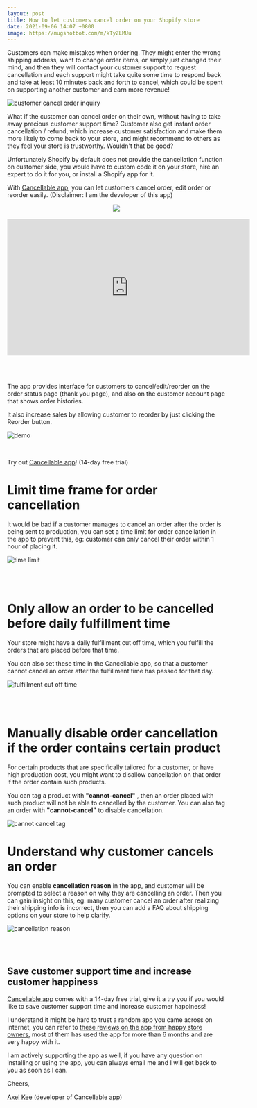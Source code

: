 ```yaml
---
layout: post
title: How to let customers cancel order on your Shopify store
date: 2021-09-06 14:07 +0800
image: https://mugshotbot.com/m/kTyZLMUu
---
```



Customers can make mistakes when ordering. They might enter the wrong shipping address, want to change order items, or simply just changed their mind, and then they will contact your customer support to request cancellation and each support might take quite some time to respond back and take at least 10 minutes back and forth to cancel, which could be spent on supporting another customer and earn more revenue!

![customer cancel order inquiry](https://img.yagisoftware.com/10-how-to-let-customers-cancel-order-on-your-shopify-store/cancel_sample.png)


What if the customer can cancel order on their own, without having to take away precious customer support time? Customer also get instant order cancellation / refund, which increase customer satisfaction and make them more likely to come back to your store, and might recommend to others as they feel your store is trustworthy. Wouldn't that be good? 

Unfortunately Shopify by default does not provide the cancellation function on customer side, you would have to custom code it on your store, hire an expert to do it for you, or install a Shopify app for it.

With <a href="https://apps.shopify.com/cancellable?utm_source=yagi" target="_blank">Cancellable app</a>, you can let customers cancel order, edit order or reorder easily. (Disclaimer: I am the developer of this app)

<div style="width: 100%; text-align: center;">
  <a href="https://apps.shopify.com/cancellable?utm_source=yagi" target="_blank"><img src="https://img.yagisoftware.com/Shopify-App-Store-Badge-Final-Black.png" style="max-width: 250px; border-radius: 0; box-shadow: none; border-width: 0;"></a>
</div>

<br>

<div class="video-container">
<iframe width="560" height="315" src="https://www.youtube.com/embed/h4tILeq_yt0?rel=0" title="YouTube video player" frameborder="0" allow="accelerometer; autoplay; clipboard-write; encrypted-media; gyroscope; picture-in-picture" allowfullscreen></iframe>
</div>

<br><br>

The app provides interface for customers to cancel/edit/reorder on the order status page (thank you page), and also on the customer account page that shows order histories. 

It also increase sales by allowing customer to reorder by just clicking the Reorder button.

![demo](https://img.yagisoftware.com/10-how-to-let-customers-cancel-order-on-your-shopify-store/demo.png)

<br>

Try out <a href="https://apps.shopify.com/cancellable?utm_source=yagi" target="_blank">Cancellable app</a>! (14-day free trial)

# Limit time frame for order cancellation

It would be bad if a customer manages to cancel an order after the order is being sent to production, you can set a time limit for order cancellation in the app to prevent this, eg: customer can only cancel their order within 1 hour of placing it.

![time limit](https://img.yagisoftware.com/10-how-to-let-customers-cancel-order-on-your-shopify-store/timelimit.png)

<br><br>
# Only allow an order to be cancelled before daily fulfillment time

Your store might have a daily fulfillment cut off time, which you fulfill the orders that are placed before that time.

You can also set these time in the Cancellable app, so that a customer cannot cancel an order after the fulfillment time has passed for that day.

![fulfillment cut off time](https://img.yagisoftware.com/10-how-to-let-customers-cancel-order-on-your-shopify-store/fulfillment.png)

<br><br>

# Manually disable order cancellation if the order contains certain product

For certain products that are specifically tailored for a customer, or have high production cost, you might want to disallow cancellation on that order if the order contain such products.

You can tag a product with **"cannot-cancel"** , then an order placed with such product will not be able to cancelled by the customer. You can also tag an order with **"cannot-cancel"** to disable cancellation.

![cannot cancel tag](https://img.yagisoftware.com/10-how-to-let-customers-cancel-order-on-your-shopify-store/cannot-cancel.png)


# Understand why customer cancels an order

You can enable **cancellation reason** in the app, and customer will be prompted to select a reason on why they are cancelling an order. Then you can gain insight on this, eg: many customer cancel an order after realizing their shipping info is incorrect, then you can add a FAQ about shipping options on your store to help clarify.

![cancellation reason](https://img.yagisoftware.com/10-how-to-let-customers-cancel-order-on-your-shopify-store/reason.png)

<br><br>

## Save customer support time and increase customer happiness

<a href="https://apps.shopify.com/cancellable?utm_source=yagi" target="_blank">Cancellable app</a> comes with a 14-day free trial, give it a try you if you would like to save customer support time and increase customer happiness!

I understand it might be hard to trust a random app you came across on internet, you can refer to [these reviews on the app from happy store owners](https://apps.shopify.com/cancellable/reviews?utm_source=yagi), most of them has used the app for more than 6 months and are very happy with it. 

I am actively supporting the app as well, if you have any question on installing or using the app, you can always email me and I will get back to you as soon as I can.

Cheers,

[Axel Kee](/about) (developer of Cancellable app)
